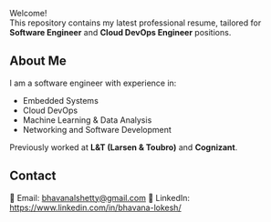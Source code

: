 
Welcome!  
This repository contains my latest professional resume, tailored for **Software Engineer** and **Cloud DevOps Engineer** positions.

## About Me
I am a software engineer with experience in:
- Embedded Systems
- Cloud DevOps
- Machine Learning & Data Analysis
- Networking and Software Development

Previously worked at **L&T (Larsen & Toubro)** and **Cognizant**.

## Contact
📧 Email: bhavanalshetty@gmail.com 
💼 LinkedIn: https://www.linkedin.com/in/bhavana-lokesh/ 
